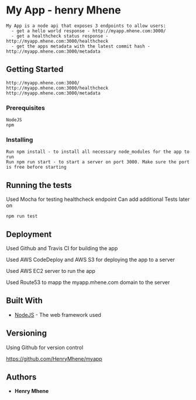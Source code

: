 # My App - henry Mhene

```
My App is a node api that exposes 3 endpoints to allow users:
  - get a hello world response - http://myapp.mhene.com:3000/
  - get a healthcheck status response - http://myapp.mhene.com:3000/healthcheck
  - get the apps metadata with the latest commit hash - http://myapp.mhene.com:3000/metadata
```

## Getting Started
```
http://myapp.mhene.com:3000/
http://myapp.mhene.com:3000/healthcheck
http://myapp.mhene.com:3000/metadata
```
### Prerequisites

```
NodeJS
npm
```

### Installing
```
Run npm install - to install all necessary node_modules for the app to run
Run npm run start - to start a server on port 3000. Make sure the port is free before starting
```
## Running the tests

Used Mocha for testing healthcheck endpoint
Can add additional Tests later on
```
npm run test
```

## Deployment

Used Github and Travis CI for building the app 

Used AWS CodeDeploy and AWS S3 for deploying the app to a server 

Used AWS EC2 server to run the app

Used Route53 to mapp the myapp.mhene.com domain to the server

## Built With

* [NodeJS](https://nodejs.org/en/) - The web framework used

## Versioning

Using Github for version control

https://github.com/HenryMhene/myapp

## Authors

* **Henry Mhene**

